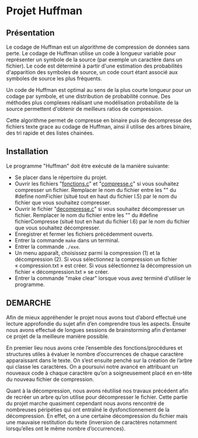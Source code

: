 # Projet Huffman

## Présentation

Le codage de Huffman est un algorithme de compression de données sans perte. Le codage de Huffman utilise un code à longueur variable pour représenter un symbole de la source (par exemple un caractère dans un fichier). Le code est déterminé à partir d'une estimation des probabilités d'apparition des symboles de source, un code court étant associé aux symboles de source les plus fréquents.

Un code de Huffman est optimal au sens de la plus courte longueur pour un codage par symbole, et une distribution de probabilité connue. Des méthodes plus complexes réalisant une modélisation probabiliste de la source permettent d'obtenir de meilleurs ratios de compression.

Cette algorithme permet de compresse en binaire puis de decompresse des fichiers texte grace au codage de Huffman, ainsi il utilise des arbres binaire, des tri rapide et des listes chainées.

## Installation 

Le programme "Huffman" doit être exécuté de la manière suivante:

- Se placer dans le répertoire du projet.
- Ouvrir les fichiers "[fonctions.c](./fonctions.c)" et "[compresse.c](./compresse.c)" si vous    souhaitez compresser un fichier. Remplacer le nom du fichier entre les "" du #define nomFichier (situé tout en haut du fichier l.5) par le nom du fichier que vous souhaitez compresser.
- Ouvrir le fichier "[decompresse.c](./decompresse.c)" si vous souhaitez décompresser un fichier. Remplacer le nom du fichier entre les "" du #define fichierCompresse (situé tout en haut du fichier l.6) par le nom du fichier que vous souhaitez décompresser.
- Enregistrer et fermer les fichiers précédemment ouverts.
- Entrer la commande ```make``` dans un terminal.
- Entrer la commande ```./exe```.
- Un menu apparaît, choisissez parmi la compression (1) et la décompression (2). Si vous sélectionnez la compression un fichier « compression.txt » est créer. Si vous sélectionnez la décompression un fichier « décompression.txt » se créer.
- Entrer la commande "make clear" lorsque vous avez terminé d'utiliser le programme.

## DEMARCHE 
Afin de mieux appréhender le projet nous avons tout d’abord effectué une lecture approfondie du sujet afin d’en comprendre tous les aspects. Ensuite nous avons effectué de longues sessions de brainstorming afin d’entamer ce projet de la meilleure manière possible. 

En premier lieu nous avons crée l’ensemble des fonctions/procédures et structures utiles à évaluer le nombre d’occurrences de chaque caractère apparaissant dans le texte. On s’est ensuite penché sur la création de l’arbre qui classe les caractères. On a poursuivi notre avancé en attribuant un nouveaux code à chaque caractère qu’on a soigneusement placé en en-tête du nouveau fichier de compression.

Quant à la décompression, nous avons réutilisé nos travaux précédent afin de recréer un arbre qu’on utilise pour décompresser le fichier. Cette partie du projet marche quasiment cependant nous avons rencontré de nombreuses péripéties qui ont entraîné le dysfonctionnement de la décompression. En effet, on a une certaine décompression du fichier mais une mauvaise restitution du texte (inversion de caractères notamment lorsqu’elles ont le même nombre d’occurrences).